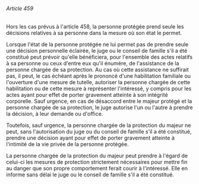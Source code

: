 ###### Article 459

Hors les cas prévus à l'article 458, la personne protégée prend seule les décisions relatives à sa personne dans la mesure où son état le permet.

Lorsque l'état de la personne protégée ne lui permet pas de prendre seule une décision personnelle éclairée, le juge ou le conseil de famille s'il a été constitué peut prévoir qu'elle bénéficiera, pour l'ensemble des actes relatifs à sa personne ou ceux d'entre eux qu'il énumère, de l'assistance de la personne chargée de sa protection. Au cas où cette assistance ne suffirait pas, il peut, le cas échéant après le prononcé d'une habilitation familiale ou l'ouverture d'une mesure de tutelle, autoriser la personne chargée de cette habilitation ou de cette mesure à représenter l'intéressé, y compris pour les actes ayant pour effet de porter gravement atteinte à son intégrité corporelle. Sauf urgence, en cas de désaccord entre le majeur protégé et la personne chargée de sa protection, le juge autorise l'un ou l'autre à prendre la décision, à leur demande ou d'office.

Toutefois, sauf urgence, la personne chargée de la protection du majeur ne peut, sans l'autorisation du juge ou du conseil de famille s'il a été constitué, prendre une décision ayant pour effet de porter gravement atteinte à l'intimité de la vie privée de la personne protégée.

La personne chargée de la protection du majeur peut prendre à l'égard de celui-ci les mesures de protection strictement nécessaires pour mettre fin au danger que son propre comportement ferait courir à l'intéressé. Elle en informe sans délai le juge ou le conseil de famille s'il a été constitué.

